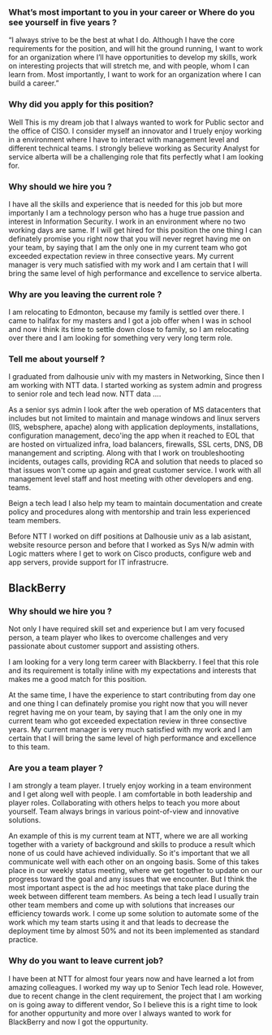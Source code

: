  ### What’s most important to you in your career or Where do you see yourself in five years ?

“I always strive to be the best at what I do. Although I have the core requirements for the position, and will hit the ground running, I want to work for an organization where I’ll have opportunities to develop my skills, work on interesting projects that will stretch me, and with people, whom I can learn from. Most importantly, I want to work for an organization where I can build a career.”

 ### Why did you apply for this position?

Well This is my dream job that I always wanted to work for Public sector and the office of CISO. I consider myself an innovator and I truely enjoy working in a environment where I have to interact with management level and different technical teams. I strongly believe working as  Security Analyst for service alberta will be a challenging role that fits perfectly what I am looking for.



 ### Why should we hire you ?

I have all the skills and experience that is needed for this job but more importanly I am a technology person who has a huge true passion and interest in Information Security. I work in an environment where no two working days are same. If I will get hired for this position the one thing I can definately promise you right now that you will never regret having me on your team, by saying that I am the only one in my current team who got exceeded expectation review in three consective years. My current manager is very much satisfied with my work and I am certain that I will bring the same level of high performance and excellence to service alberta.


 ### Why are you leaving the current role ?

I am relocating to Edmonton, because my family is settled over there. I came to halifax for my masters and I got a job offer when I was in school and now i think its time to settle down close to family, so I am relocating over there and I am looking for something very very long term role.


 
 
 ### Tell me about yourself ?
 
 I graduated from dalhousie univ with my masters in Networking, Since then I am working with NTT data. I started working as system admin and progress to senior role and tech lead now. NTT data ....


As a senior sys admin I look after the web operation of MS datacenters that includes but not limited to maintain and manage windows and linux servers (IIS, websphere, apache) along with application deployments, installations, configuration management, deco'ing the app when it reached to EOL that are hosted on virtualized infra, load balancers, firewalls, SSL certs, DNS, DB manangement and scripting. Along with that I work on troubleshooting incidents, outages calls, providing RCA and solution that needs to placed so that issues won't come up again and great customer service. I work with all management level staff and host meeting with other developers and eng. teams.

Beign a tech lead I also help my team to maintain documentation and create policy and procedures along  with mentorship and train less experienced team members.

Before NTT I worked on diff positions at Dalhousie univ as a lab asistant, website resource person and before that I worked as Sys N/w admin with Logic matters where I get to work on Cisco products, configure web and app servers, provide support for IT infrastrucre. 
 
 
 ## BlackBerry
 
 ### Why should we hire you ?

Not only I have required skill set and experience but I am very focused person, a team player who likes to overcome challenges and very passionate about customer support and assisting others.
 
 I am looking for a very long term career with Blackberry. I feel that this role and its requirement is totally inline with my expectations and interests that makes me a good match for this position.
 
 At the same time, I have the experience to start contributing from day one and one thing I can definately promise you right now that you will never regret having me on your team, by saying that I am the only one in my current team who got exceeded expectation review in three consective years. My current manager is very much satisfied with my work and I am certain that I will bring the same level of high performance and excellence to this team.
 
 ### Are you a team player ?
 
I am strongly a team player.  I truely enjoy working in a team environment and I get along well with people. I am comfortable in both leadership and player roles. Collaborating with others helps to teach you more about yourself. Team always brings in various point-of-view and innovative solutions.
 
An example of this is my current team at NTT, where we are all working together with a variety of background and skills to produce a result which none of us could have achieved individually. So it's important that we all communicate well with each other on an ongoing basis. Some of this takes place in our weekly status meeting, where we get together to update on our progress toward the goal and any issues that we encounter. But I think the most important aspect is the ad hoc meetings that take place during the week between different team members. As being a tech lead I usually train other team members and come up with solutions that increases our efficiency towards work. I come up some solution to automate some of the work which my team starts using it and that leads to decrease the deployment time by almost 50% and not its been implemented as standard practice.  
 
 
 ### Why do you want to leave current job?
 
I have been at NTT for almost four years now and have learned a lot from  amazing colleagues. I worked my way up to Senior Tech lead role. However, due to recent change in the clent requirement, the project that I am working on is going away to different vendor, So I believe this is a right time to look for another oppurtunity and more over I always wanted to work for BlackBerry and now I got the oppurtunity. 
 
 
 ### 
 
 
 ### 
 
 
 ### 
 
 
 ### 
 
 
 ### 
 
 
 ### 
 
 
 ### 
 
 
 ### 
 
 
 ### 
 
 
 ### 
 
 
 ### 
 
 
 ### 
 
 
 ### 
 
 
 ### 
 
 
 ### 
 
 
